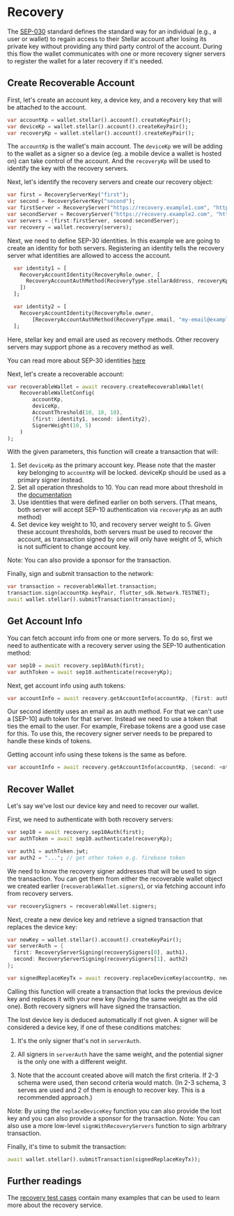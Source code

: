 
# Recovery

The [SEP-030](https://github.com/stellar/stellar-protocol/blob/master/ecosystem/sep-0030.md) standard defines 
the standard way for an individual (e.g., a user or wallet) to regain access to their Stellar account after losing
its private key without providing any third party control of the account. During this flow the wallet communicates 
with one or more recovery signer servers to register the wallet for a later recovery if it's needed.

## Create Recoverable Account

First, let's create an account key, a device key, and a recovery key that will be attached to the account.

```dart
var accountKp = wallet.stellar().account().createKeyPair();
var deviceKp = wallet.stellar().account().createKeyPair();
var recoveryKp = wallet.stellar().account().createKeyPair();
```
The `accountKp` is the wallet's main account. The `deviceKp` we will be adding to the wallet as a signer so a device (eg. a mobile device a wallet is hosted on) can take control of the account. 
And the `recoveryKp` will be used to identify the key with the recovery servers.

Next, let's identify the recovery servers and create our recovery object:

```dart
var first = RecoveryServerKey("first");
var second = RecoveryServerKey("second");
var firstServer = RecoveryServer("https://recovery.example1.com", "https://auth.example1.com", "recovery.example1.com");
var secondServer = RecoveryServer("https://recovery.example2.com", "https://auth.example2.com", "recovery.example2.com");
var servers = {first:firstServer, second:secondServer};
var recovery = wallet.recovery(servers);
```

Next, we need to define SEP-30 identities. In this example we are going to create an identity for both servers. Registering an identity tells the recovery server what identities are allowed to access the account.

```dart
  var identity1 = [
    RecoveryAccountIdentity(RecoveryRole.owner, [
      RecoveryAccountAuthMethod(RecoveryType.stellarAddress, recoveryKp.address)
    ])
  ];

  var identity2 = [
    RecoveryAccountIdentity(RecoveryRole.owner,
        [RecoveryAccountAuthMethod(RecoveryType.email, "my-email@example.com")])
  ];
```

Here, stellar key and email are used as recovery methods. Other recovery servers may support phone as a recovery method as well.

You can read more about SEP-30 identities [here](https://github.com/stellar/stellar-protocol/blob/master/ecosystem/sep-0030.md#common-request-fields)

Next, let's create a recoverable account:

```dart
var recoverableWallet = await recovery.createRecoverableWallet(
    RecoverableWalletConfig(
        accountKp,
        deviceKp,
        AccountThreshold(10, 10, 10),
        {first: identity1, second: identity2},
        SignerWeight(10, 5)
    )
);
```

With the given parameters, this function will create a transaction that will:

1. Set `deviceKp` as the primary account key. Please note that the master key belonging to `accountKp` will be locked. deviceKp should be used as a primary signer instead.
2. Set all operation thresholds to 10. You can read more about threshold in the [documentation](https://developers.stellar.org/docs/encyclopedia/signatures-multisig#thresholds)
3. Use identities that were defined earlier on both servers. (That means, both server will accept SEP-10 authentication via `recoveryKp` as an auth method)
4. Set device key weight to 10, and recovery server weight to 5. Given these account thresholds, both servers must be used to recover the account, as transaction signed by one will only have weight of 5, which is not sufficient to change account key.

Note: You can also provide a sponsor for the transaction.

Finally, sign and submit transaction to the network:

```dart
var transaction = recoverableWallet.transaction;
transaction.sign(accountKp.keyPair, flutter_sdk.Network.TESTNET);
await wallet.stellar().submitTransaction(transaction);
```

## Get Account Info

You can fetch account info from one or more servers. To do so, first we need to authenticate with a recovery server using the SEP-10 authentication method:

```dart
var sep10 = await recovery.sep10Auth(first);
var authToken = await sep10.authenticate(recoveryKp);
```

Next, get account info using auth tokens:

```dart
var accountInfo = await recovery.getAccountInfo(accountKp, {first: authToken.jwt});
```

Our second identity uses an email as an auth method. For that we can't use a [SEP-10] auth token for that server. Instead we need to use a token that ties the email to the user. For example, Firebase tokens are a good use case for this. To use this, the recovery signer server needs to be prepared to handle these kinds of tokens.

Getting account info using these tokens is the same as before.

```dart
var accountInfo = await recovery.getAccountInfo(accountKp, {second: <other token string>});
```

## Recover Wallet

Let's say we've lost our device key and need to recover our wallet.

First, we need to authenticate with both recovery servers:

```dart
var sep10 = await recovery.sep10Auth(first);
var authToken = await sep10.authenticate(recoveryKp);

var auth1 = authToken.jwt;
var auth2 = "..."; // get other token e.g. firebase token
```

We need to know the recovery signer addresses that will be used to sign the transaction. You can get them from either the recoverable wallet object we created earlier (`recoverableWallet.signers`), or via fetching account info from recovery servers.

```dart
var recoverySigners = recoverableWallet.signers;
```

Next, create a new device key and retrieve a signed transaction that replaces the device key:

```dart
var newKey = wallet.stellar().account().createKeyPair();
var serverAuth = {
  first: RecoveryServerSigning(recoverySigners[0], auth1),
  second: RecoveryServerSigning(recoverySigners[1], auth2)
};

var signedReplaceKeyTx = await recovery.replaceDeviceKey(accountKp, newKey, serverAuth);
```

Calling this function will create a transaction that locks the previous device key and replaces it with your new key (having the same weight as the old one). Both recovery signers will have signed the transaction.

The lost device key is deduced automatically if not given. A signer will be considered a device key, if one of these conditions matches:

1. It's the only signer that's not in `serverAuth`. 
2. All signers in `serverAuth` have the same weight, and the potential signer is the only one with a different weight.

3. Note that the account created above will match the first criteria. If 2-3 schema were used, then second criteria would match. (In 2-3 schema, 3 serves are used and 2 of them is enough to recover key. This is a recommended approach.)

Note: By using the `replaceDeviceKey` function you can also provide the lost key and you can also provide a sponsor for the transaction.
Note: You can also use a more low-level `signWithRecoveryServers` function to sign arbitrary transaction.

Finally, it's time to submit the transaction:

```dart
await wallet.stellar().submitTransaction(signedReplaceKeyTx));
```

## Further readings
The [recovery test cases](https://github.com/Soneso/stellar_wallet_flutter_sdk/blob/main/test/recovery_test.dart) contain many examples that can be used to learn more about the recovery service.
